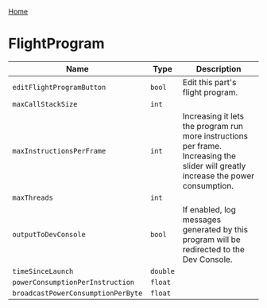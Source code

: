 [Home](https://wnp78.github.io/JunoXml/)

# FlightProgram


|Name|Type|Description|
|--|--|--|
|`editFlightProgramButton`|`bool`|Edit this part's flight program.|
|`maxCallStackSize`|`int`||
|`maxInstructionsPerFrame`|`int`|Increasing it lets the program run more instructions per frame. Increasing the slider will greatly increase the power consumption.|
|`maxThreads`|`int`||
|`outputToDevConsole`|`bool`|If enabled, log messages generated by this program will be redirected to the Dev Console.|
|`timeSinceLaunch`|`double`||
|`powerConsumptionPerInstruction`|`float`||
|`broadcastPowerConsumptionPerByte`|`float`||


